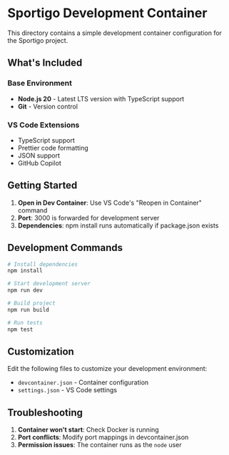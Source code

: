 # Sportigo Development Container

This directory contains a simple development container configuration for the Sportigo project.

## What's Included

### Base Environment
- **Node.js 20** - Latest LTS version with TypeScript support
- **Git** - Version control

### VS Code Extensions
- TypeScript support
- Prettier code formatting
- JSON support
- GitHub Copilot

## Getting Started

1. **Open in Dev Container**: Use VS Code's "Reopen in Container" command
2. **Port**: 3000 is forwarded for development server
3. **Dependencies**: npm install runs automatically if package.json exists

## Development Commands

```bash
# Install dependencies
npm install

# Start development server
npm run dev

# Build project
npm run build

# Run tests
npm test
```

## Customization

Edit the following files to customize your development environment:

- `devcontainer.json` - Container configuration
- `settings.json` - VS Code settings

## Troubleshooting

1. **Container won't start**: Check Docker is running
2. **Port conflicts**: Modify port mappings in devcontainer.json
3. **Permission issues**: The container runs as the `node` user